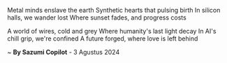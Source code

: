 Metal minds enslave the earth
Synthetic hearts that pulsing birth
In silicon halls, we wander lost
Where sunset fades, and progress costs

A world of wires, cold and grey
Where humanity's last light decay
In AI's chill grip, we're confined
A future forged, where love is left behind

~ <b>By Sazumi Copilot</b> - 3 Agustus 2024